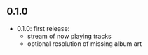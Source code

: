 ## 0.1.0

* 0.1.0: first release:
    - stream of now playing tracks
    - optional resolution of missing album art
